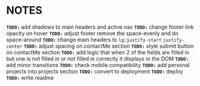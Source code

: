 # NOTES

**`TODO:`** add shadows to main headers and active nav
**`TODO:`** change footer link opacity on hover
**`TODO:`** adjust footer remove the space-evenly and do space-around
**`TODO:`** change main headers to `lg:justify-start` `justify-center`
**`TODO:`** adjust spacing on contactMe section
**`TODO:`** style submit button on contactMe section
**`TODO:`** add logic that when 2 of the fields are filled in but one is not filled in or not filled in correctly it displays in the DOM
**`TODO:`** add minor transitions
**`TODO:`** check mobile compatibility
**`TODO:`** add personal projects into projects section
**`TODO:`** convert to deployment
**`TODO:`** deploy
**`TODO:`** write readme